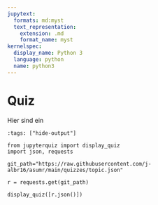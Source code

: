 ```yaml
---
jupytext:
  formats: md:myst
  text_representation:
    extension: .md
    format_name: myst
kernelspec:
  display_name: Python 3
  language: python
  name: python3
---
```


# Quiz


Hier sind ein

```{code-cell} ipython3
:tags: ["hide-output"]

from jupyterquiz import display_quiz
import json, requests

git_path="https://raw.githubusercontent.com/j-albr16/asumr/main/quizzes/topic.json"

r = requests.get(git_path)

display_quiz([r.json()])
```


